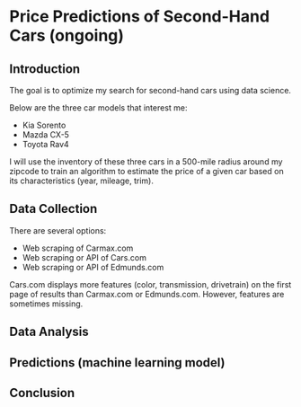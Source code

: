# Price Predictions of Second-Hand Cars (ongoing)

## Introduction
The goal is to optimize my search for second-hand cars using data science.

Below are the three car models that interest me:

- Kia Sorento
- Mazda CX-5
- Toyota Rav4

I will use the inventory of these three cars in a 500-mile radius around my zipcode to train an algorithm to estimate the price of a given car based on its characteristics (year, mileage, trim).

## Data Collection
There are several options:
- Web scraping of Carmax.com
- Web scraping or API of Cars.com
- Web scraping or API of Edmunds.com

Cars.com displays more features (color, transmission, drivetrain) on the first page of results than Carmax.com or Edmunds.com. 
However, features are sometimes missing.

## Data Analysis

## Predictions (machine learning model)

## Conclusion
